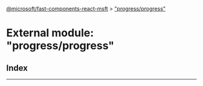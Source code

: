 [@microsoft/fast-components-react-msft](../README.md) > ["progress/progress"](../modules/_progress_progress_.md)

# External module: "progress/progress"

## Index

---

